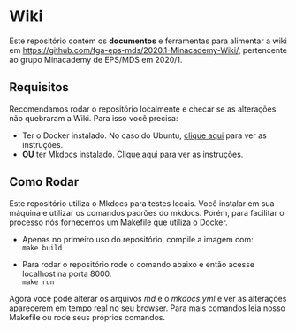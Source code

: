 # Wiki

Este repositório contém os **documentos** e ferramentas para alimentar a wiki em https://github.com/fga-eps-mds/2020.1-Minacademy-Wiki/, pertencente ao grupo Minacademy de EPS/MDS em 2020/1.

## Requisitos 
Recomendamos rodar o repositório localmente e checar se as alterações não quebraram a Wiki. Para isso você precisa:

- Ter o Docker instalado. No caso do Ubuntu, [clique aqui](https://docs.docker.com/engine/install/ubuntu/) para ver as instruções.
- **OU** ter Mkdocs instalado. [Clique aqui](https://www.mkdocs.org/) para ver as instruções.


## Como Rodar
Este repositório utiliza o Mkdocs para testes locais. Você instalar em sua máquina e utilizar os comandos padrões do mkdocs. Porém, para facilitar o processo nós fornecemos um Makefile que utiliza o Docker.

* Apenas no primeiro uso do repositório, compile a imagem com:<br>
```make build```

* Para rodar o repositório rode o comando abaixo e então acesse localhost na porta 8000.<br>
```make run```

Agora você pode alterar os arquivos *md* e o *mkdocs.yml* e ver as alterações aparecerem em tempo real no seu browser. Para mais comandos leia nosso Makefile ou rode seus próprios comandos.